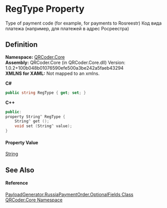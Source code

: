 # RegType Property


Type of payment code (for example, for payments to Rosreestr) 
Код вида платежа (например, для платежей в адрес Росреестра)




## Definition
**Namespace:** <a href="N_QRCoder_Core.md">QRCoder.Core</a>  
**Assembly:** QRCoder.Core (in QRCoder.Core.dll) Version: 1.0.2+100b048b01076590efe500a3be242a5faeb43294  
**XMLNS for XAML:** Not mapped to an xmlns.

**C#**
``` C#
public string RegType { get; set; }
```
**C++**
``` C++
public:
property String^ RegType {
	String^ get ();
	void set (String^ value);
}
```



#### Property Value
<a href="https://learn.microsoft.com/dotnet/api/system.string" target="_blank" rel="noopener noreferrer">String</a>

## See Also


#### Reference
<a href="T_QRCoder_Core_PayloadGenerator_RussiaPaymentOrder_OptionalFields.md">PayloadGenerator.RussiaPaymentOrder.OptionalFields Class</a>  
<a href="N_QRCoder_Core.md">QRCoder.Core Namespace</a>  
